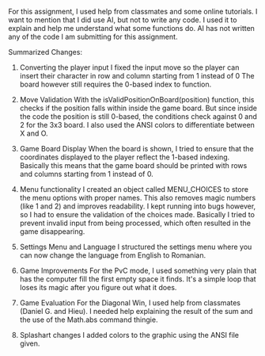 For this assignment, I used help from classmates and some online tutorials. 
I want to mention that I did use AI, but not to write any code. I used it to explain and help me understand what some functions do. AI has not written any of the code I am submitting for this assignment.

Summarized Changes:

1. Converting the player input
I fixed the input move so the player can insert their character in row and column starting from 1 instead of 0
The board however still requires the 0-based index to function.

2. Move Validation
With the isValidPositionOnBoard(position) function, this checks if the position falls within inside the game board. But since inside the code the position is still 0-based, the conditions check against 0 and 2 for the 3x3 board.
I also used the ANSI colors to differentiate between X and O.

3. Game Board Display
When the board is shown, I tried to ensure that the coordinates displayed to the player reflect the 1-based indexing. Basically this means that the game board should be printed with rows and columns starting from 1 instead of 0.

4. Menu functionality
I created an object called MENU_CHOICES to store the menu options with proper names. This also removes magic numbers (like 1 and 2) and improves readability.
I kept running into bugs however, so I had to ensure the validation of the choices made. Basically I tried to prevent invalid input from being processed, which often resulted in the game disappearing.

6. Settings Menu and Language
I structured the settings menu where you can now change the language from English to Romanian.

7. Game Improvements
For the PvC mode, I used something very plain that has the computer fill the first empty space it finds. It's a simple loop that loses its magic after you figure out what it does.

8. Game Evaluation
For the Diagonal Win, I used help from classmates (Daniel G. and Hieu). I needed help explaining the result of the sum and the use of the Math.abs command thingie.

9. Splashart changes
I added colors to the graphic using the ANSI file given.

